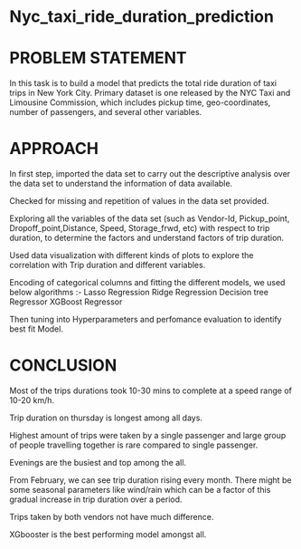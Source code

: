 # Nyc_taxi_ride_duration_prediction
              
# PROBLEM STATEMENT
In this task is to build a model that predicts the total ride duration of taxi trips in New York City. Primary dataset is one released by the NYC Taxi and Limousine Commission, which includes pickup time, geo-coordinates, number of passengers, and several other variables.

# APPROACH
In first step, imported the data set to carry out the descriptive analysis over the data set to understand the information of data available.

Checked for missing and repetition of values in the data set provided.

Exploring all the variables of the data set (such as Vendor-Id, Pickup_point, Dropoff_point,Distance, Speed, Storage_frwd, etc) with respect to trip duration, to determine the factors and understand factors of trip duration.

Used data visualization with different kinds of plots to explore the correlation with Trip duration and
different variables.

Encoding of categorical columns and fitting the different models, we used below algorithms :-
Lasso Regression
Ridge Regression
Decision tree Regressor
XGBoost Regressor

Then tuning into Hyperparameters and perfomance evaluation to identify best fit Model.

# CONCLUSION
Most of the trips durations took 10-30 mins to complete at a speed range of 10-20 km/h.

Trip duration on thursday is longest among all days.

Highest amount of trips were taken by a single passenger and large group of people travelling together is rare compared to single passenger.

Evenings are the busiest and top among the all.

From February, we can see trip duration rising every month. There might be some seasonal parameters like wind/rain which can be a factor of this gradual increase in trip duration over a period.

Trips taken by both vendors not have much difference.

XGbooster is the best performing model amongst all.
